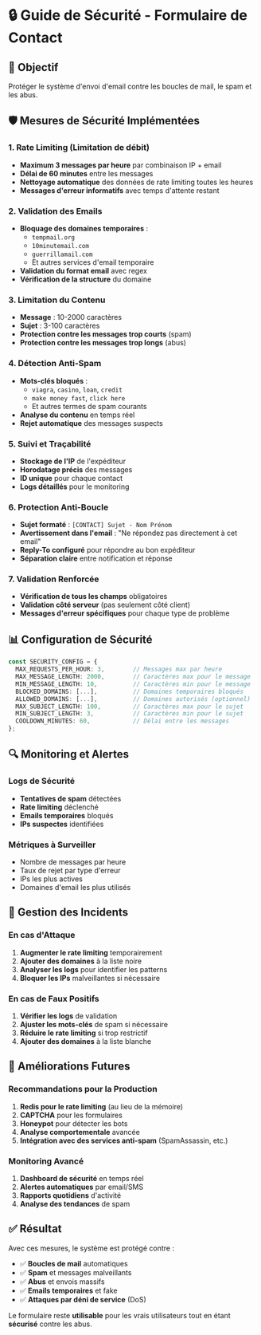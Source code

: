 # 🔒 Guide de Sécurité - Formulaire de Contact

## 🎯 Objectif
Protéger le système d'envoi d'email contre les boucles de mail, le spam et les abus.

## 🛡️ Mesures de Sécurité Implémentées

### 1. **Rate Limiting (Limitation de débit)**
- **Maximum 3 messages par heure** par combinaison IP + email
- **Délai de 60 minutes** entre les messages
- **Nettoyage automatique** des données de rate limiting toutes les heures
- **Messages d'erreur informatifs** avec temps d'attente restant

### 2. **Validation des Emails**
- **Bloquage des domaines temporaires** :
  - `tempmail.org`
  - `10minutemail.com`
  - `guerrillamail.com`
  - Et autres services d'email temporaire
- **Validation du format email** avec regex
- **Vérification de la structure** du domaine

### 3. **Limitation du Contenu**
- **Message** : 10-2000 caractères
- **Sujet** : 3-100 caractères
- **Protection contre les messages trop courts** (spam)
- **Protection contre les messages trop longs** (abus)

### 4. **Détection Anti-Spam**
- **Mots-clés bloqués** :
  - `viagra`, `casino`, `loan`, `credit`
  - `make money fast`, `click here`
  - Et autres termes de spam courants
- **Analyse du contenu** en temps réel
- **Rejet automatique** des messages suspects

### 5. **Suivi et Traçabilité**
- **Stockage de l'IP** de l'expéditeur
- **Horodatage précis** des messages
- **ID unique** pour chaque contact
- **Logs détaillés** pour le monitoring

### 6. **Protection Anti-Boucle**
- **Sujet formaté** : `[CONTACT] Sujet - Nom Prénom`
- **Avertissement dans l'email** : "Ne répondez pas directement à cet email"
- **Reply-To configuré** pour répondre au bon expéditeur
- **Séparation claire** entre notification et réponse

### 7. **Validation Renforcée**
- **Vérification de tous les champs** obligatoires
- **Validation côté serveur** (pas seulement côté client)
- **Messages d'erreur spécifiques** pour chaque type de problème

## 📊 Configuration de Sécurité

```typescript
const SECURITY_CONFIG = {
  MAX_REQUESTS_PER_HOUR: 3,        // Messages max par heure
  MAX_MESSAGE_LENGTH: 2000,        // Caractères max pour le message
  MIN_MESSAGE_LENGTH: 10,          // Caractères min pour le message
  BLOCKED_DOMAINS: [...],          // Domaines temporaires bloqués
  ALLOWED_DOMAINS: [...],          // Domaines autorisés (optionnel)
  MAX_SUBJECT_LENGTH: 100,         // Caractères max pour le sujet
  MIN_SUBJECT_LENGTH: 3,           // Caractères min pour le sujet
  COOLDOWN_MINUTES: 60,            // Délai entre les messages
};
```

## 🔍 Monitoring et Alertes

### Logs de Sécurité
- **Tentatives de spam** détectées
- **Rate limiting** déclenché
- **Emails temporaires** bloqués
- **IPs suspectes** identifiées

### Métriques à Surveiller
- Nombre de messages par heure
- Taux de rejet par type d'erreur
- IPs les plus actives
- Domaines d'email les plus utilisés

## 🚨 Gestion des Incidents

### En cas d'Attaque
1. **Augmenter le rate limiting** temporairement
2. **Ajouter des domaines** à la liste noire
3. **Analyser les logs** pour identifier les patterns
4. **Bloquer les IPs** malveillantes si nécessaire

### En cas de Faux Positifs
1. **Vérifier les logs** de validation
2. **Ajuster les mots-clés** de spam si nécessaire
3. **Réduire le rate limiting** si trop restrictif
4. **Ajouter des domaines** à la liste blanche

## 🔧 Améliorations Futures

### Recommandations pour la Production
1. **Redis pour le rate limiting** (au lieu de la mémoire)
2. **CAPTCHA** pour les formulaires
3. **Honeypot** pour détecter les bots
4. **Analyse comportementale** avancée
5. **Intégration avec des services anti-spam** (SpamAssassin, etc.)

### Monitoring Avancé
1. **Dashboard de sécurité** en temps réel
2. **Alertes automatiques** par email/SMS
3. **Rapports quotidiens** d'activité
4. **Analyse des tendances** de spam

## ✅ Résultat

Avec ces mesures, le système est protégé contre :
- ✅ **Boucles de mail** automatiques
- ✅ **Spam** et messages malveillants
- ✅ **Abus** et envois massifs
- ✅ **Emails temporaires** et fake
- ✅ **Attaques par déni de service** (DoS)

Le formulaire reste **utilisable** pour les vrais utilisateurs tout en étant **sécurisé** contre les abus. 